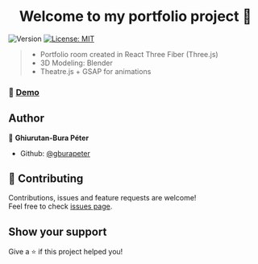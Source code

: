 
<h1 align="center">Welcome to my portfolio project 👋</h1>
<p>
  <img alt="Version" src="https://img.shields.io/badge/version-v1.0-blue.svg?cacheSeconds=2592000" />
  <a href="#" target="_blank">
    <img alt="License: MIT" src="https://img.shields.io/badge/License-MIT-yellow.svg" />
  </a>
</p>

> * Portfolio room created in React Three Fiber (Three.js)
> * 3D Modeling: Blender
> * Theatre.js + GSAP for animations


### 🚀 [Demo](www.gburapeter.info)


## Author

👤 **Ghiurutan-Bura Péter**

* Github: [@gburapeter](https://github.com/gburapeter)

## 🤝 Contributing

Contributions, issues and feature requests are welcome!<br />Feel free to check [issues page](https://github.com/gburapeter/room-portfolio-gbp-v2/issues). 

## Show your support

Give a ⭐️ if this project helped you!
